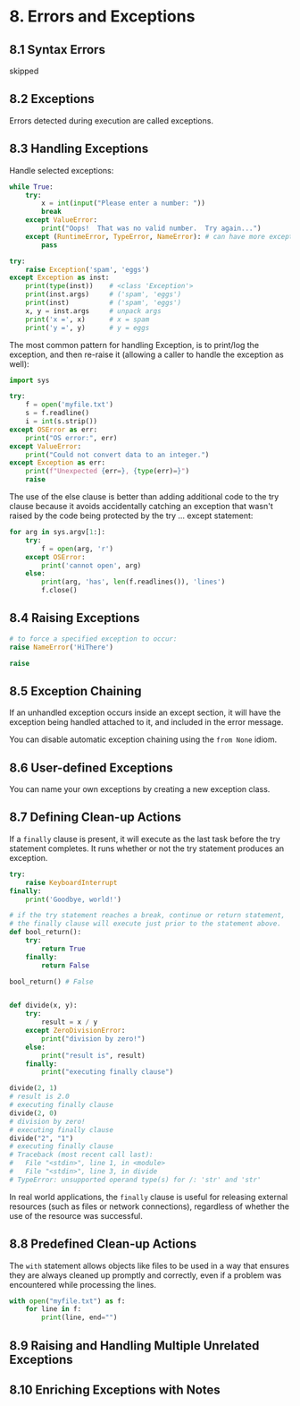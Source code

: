 # 8. Errors and Exceptions
## 8.1 Syntax Errors
skipped

## 8.2 Exceptions
Errors detected during execution are called exceptions. 

## 8.3 Handling Exceptions
Handle selected exceptions:
```py
while True:
    try:
        x = int(input("Please enter a number: "))
        break
    except ValueError:
        print("Oops!  That was no valid number.  Try again...")
    except (RuntimeError, TypeError, NameError): # can have more except clauses
        pass

try:
    raise Exception('spam', 'eggs')
except Exception as inst:
    print(type(inst))    # <class 'Exception'>
    print(inst.args)     # ('spam', 'eggs')
    print(inst)          # ('spam', 'eggs')
    x, y = inst.args     # unpack args
    print('x =', x)      # x = spam
    print('y =', y)      # y = eggs


```

The most common pattern for handling Exception, is to print/log the exception, and then re-raise it (allowing a caller to handle the exception as well):
```py
import sys

try:
    f = open('myfile.txt')
    s = f.readline()
    i = int(s.strip())
except OSError as err:
    print("OS error:", err)
except ValueError:
    print("Could not convert data to an integer.")
except Exception as err:
    print(f"Unexpected {err=}, {type(err)=}")
    raise
```

The use of the else clause is better than adding additional code to the try clause because it avoids accidentally catching an exception that wasn't raised by the code being protected by the try ... except statement:
```py
for arg in sys.argv[1:]:
    try:
        f = open(arg, 'r')
    except OSError:
        print('cannot open', arg)
    else:
        print(arg, 'has', len(f.readlines()), 'lines')
        f.close()

```

## 8.4 Raising Exceptions
```py
# to force a specified exception to occur:
raise NameError('HiThere')

raise
```

## 8.5 Exception Chaining
If an unhandled exception occurs inside an except section, it will have the exception being handled attached to it, and included in the error message. 

You can disable automatic exception chaining using the `from None` idiom. 

## 8.6 User-defined Exceptions
You can name your own exceptions by creating a new exception class. 

## 8.7 Defining Clean-up Actions
If a `finally` clause is present, it will execute as the last task before the try statement completes. It runs whether or not the try statement produces an exception.
```py
try:
    raise KeyboardInterrupt
finally:
    print('Goodbye, world!')

# if the try statement reaches a break, continue or return statement, 
# the finally clause will execute just prior to the statement above.
def bool_return():
    try:
        return True
    finally:
        return False

bool_return() # False


def divide(x, y):
    try:
        result = x / y
    except ZeroDivisionError:
        print("division by zero!")
    else:
        print("result is", result)
    finally:
        print("executing finally clause")

divide(2, 1)
# result is 2.0
# executing finally clause
divide(2, 0)
# division by zero!
# executing finally clause
divide("2", "1")
# executing finally clause
# Traceback (most recent call last):
#   File "<stdin>", line 1, in <module>
#   File "<stdin>", line 3, in divide
# TypeError: unsupported operand type(s) for /: 'str' and 'str'
```

In real world applications, the `finally` clause is useful for releasing external resources (such as files or network connections), regardless of whether the use of the resource was successful.

## 8.8 Predefined Clean-up Actions
The `with` statement allows objects like files to be used in a way that ensures they are always cleaned up promptly and correctly, even if a problem was encountered while processing the lines.
```py
with open("myfile.txt") as f:
    for line in f:
        print(line, end="")
```
## 8.9 Raising and Handling Multiple Unrelated Exceptions

## 8.10 Enriching Exceptions with Notes








